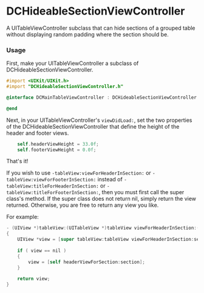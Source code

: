 DCHideableSectionViewController
===============================

A UITableViewController subclass that can hide sections of a grouped table without displaying random padding where the section should be.

### Usage

First, make your UITableViewController a subclass of DCHideableSectionViewController.

```objective-c
#import <UIKit/UIKit.h>
#import "DCHideableSectionViewController.h"

@interface DCMainTableViewController : DCHideableSectionViewController

@end
```

Next, in your UITableViewController's `viewDidLoad:`, set the two properties of the DCHideableSectionViewController that define the height of the header and footer views.

```objective-c
    self.headerViewHeight = 33.0f;
    self.footerViewHeight = 0.0f;
```

That's it!

If you wish to use `-tableView:viewForHeaderInSection:` or `-tableView:viewForFooterInSection:` instead of `-tableView:titleForHeaderInSection:` or `-tableView:titleForFooterInSection:`, then you must first call the super class's method. If the super class does not return nil, simply return the view returned. Otherwise, you are free to return any view you like.

For example:

```objective-c
- (UIView *)tableView:(UITableView *)tableView viewForHeaderInSection:(NSInteger)section
{
    UIView *view = [super tableView:tableView viewForHeaderInSection:section];
    
    if ( view == nil )
    {
        view = [self headerViewForSection:section];
    }
    
    return view;
}
```
